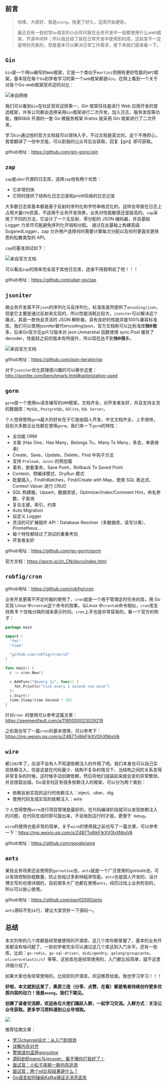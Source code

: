 ## 前言

> 哈喽，大家好，我是`asong`。拖更了好久，这周开始更新。
>
> 最近总有一些初学`Go`语言的小伙伴问我在业务开发中一般都使用什么web框架、开源中间件；所以我总结了我在日常开发中使用到的库，这些库不一定是特别完美的，但是基本可以解决日常工作需求，接下来我们就来看一下。



## `Gin`

`Gin`是一个用`Go`编写的`Web`框架，它是一个类似于`martini`但拥有更好性能的`API`框架。基本现在每个`Go`初学者学习的第一个`web`框架都是`Gin`。在网上看到一个关于对各个Go-web框架受欢迎的对比：

![来自网络](https://song-oss.oss-cn-beijing.aliyuncs.com/golang_dream/article/static/1.png)

我们可以看到`Gin`在社区受欢迎排第一，Gin 框架往往是进行 Web 应用开发的首选框架，许多公司都会选择采用`Gin`框架进行二次开发，加入日志，服务发现等功能，像Bilibili 开源的一套 Go 微服务框架 Kratos 就采用 Gin 框架进行了二次开发。

学习`Gin`通过他的官方文档就可以很快入手，不过文档是英文的，这个不用担心，我曾翻译了一份中文版，可以到我的公众号后台获取，回复【gin】即可获取。

github地址：https://github.com/gin-gonic/gin



## `zap`

`zap`是`uber`开源的日志库，选择`zap`他有两个优势：

- 它非常的快
- 它同时提供了结构化日志记录和printf风格的日志记录

大多数日志库基本都是基于反射的序列化和字符串格式化的，这样会导致在日志上占用大量`CPU`资源，不适用于业务开发场景，业务对性能敏感还是挺高的。`zap`采用了不同的方法，它设计了一个无反射、零分配的 JSON 编码器，并且基础 Logger 力求尽可能避免序列化开销和分配。 通过在此基础上构建高级 SugaredLogger，zap 允许用户选择何时需要计算每次分配以及何时更喜欢更熟悉的松散类型的 API。

`zap`的基准测试如下：

![来自官方文档](https://song-oss.oss-cn-beijing.aliyuncs.com/golang_dream/article/static/2.png)

可以看出`zap`的效率完全高于其他日志库，选谁不用我明说了吧！！！

github地址：https://github.com/uber-go/zap



## `jsoniter`

做业务开发离不开`json`的序列化与反序列化，标准库虽然提供了`encoding/json`，但是它主要是通过反射来实现的，所以性能消耗比较大。`jsoniter`可以解决这个痛点，其是一款快且灵活的 JSON 解析器，具有良好的性能并能100%兼容标准库，我们可以使用jsoniter替代encoding/json，官方文档称可以比标准库**快6倍**多，后来Go官方在go1.12版本对 json.Unmarshal 函数使用 sync.Pool 缓存了 decoder，性能较之前的版本有所提升，所以现在达不到**快6倍**多。

![来自官方文档](https://song-oss.oss-cn-beijing.aliyuncs.com/golang_dream/article/static/3.png)

github地址：https://github.com/json-iterator/go

对于`jsoniter`优化原理感兴趣的可以移步这里：http://jsoniter.com/benchmark.html#optimization-used



## `gorm`

`gorm`是一个使用`Go`语言编写的`ORM`框架，文档齐全，对开发者友好，并且支持主流的数据库：`MySQL`, `PostgreSQL`, `SQlite`, `SQL Server`。

个人觉得使用`gorm`最大的好处在于它是由国人开发，中文文档齐全，上手很快，目前大多数企业也都在使用`gorm`。我们来一下`gorm`的特性：

- 全功能 ORM
- 关联 (Has One，Has Many，Belongs To，Many To Many，多态，单表继承)
- Create，Save，Update，Delete，Find 中钩子方法
- 支持 `Preload`、`Joins` 的预加载
- 事务，嵌套事务，Save Point，Rollback To Saved Point
- Context、预编译模式、DryRun 模式
- 批量插入，FindInBatches，Find/Create with Map，使用 SQL 表达式、Context Valuer 进行 CRUD
- SQL 构建器，Upsert，数据库锁，Optimizer/Index/Comment Hint，命名参数，子查询
- 复合主键，索引，约束
- Auto Migration
- 自定义 Logger
- 灵活的可扩展插件 API：Database Resolver（多数据库，读写分离）、Prometheus…
- 每个特性都经过了测试的重重考验
- 开发者友好

github地址：https://github.com/go-gorm/gorm

官方文档：https://gorm.io/zh_CN/docs/index.html



## `robfig/cron`

github地址：https://github.com/robfig/cron

业务开发更离不开定时器的使用了，`cron`就是一个用于管理定时任务的库，用 Go 实现 Linux 中`crontab`这个命令的效果，与Linux 中`crontab`命令相似，`cron`库支持用 **5** 个空格分隔的域来表示时间。`cron`上手也是非常容易的，看一个官方的例子：

```go
package main

import (
  "fmt"
  "time"

  "github.com/robfig/cron/v3"
)

func main() {
  c := cron.New()

  c.AddFunc("@every 1s", func() {
    fmt.Println("tick every 1 second run once")
  })
  c.Start()
  time.Sleep(time.Second * 10)
}
```

针对`cron `的使用可以参考这篇文章：https://segmentfault.com/a/1190000023029219

之前我也写了一篇`cron`的基本使用，可以参考下：https://mp.weixin.qq.com/s/Z4B7Tn8ikFIkXVGhXNbsVA



## `wire`

都`1202`年了，应该不会有人不知道依赖注入的作用了吧。我们本身也可以自己实现依赖注入，但是这是在代码量少、结构不复杂的情况下，当结构之间的关系变得非常复杂的时候，这时候手动创建依赖，然后将他们组装起来就会变的异常繁琐，并且很容出错。Go语言社区有很多依赖注入的框架，可以分为两个类别：

- 依赖反射实现的运行时依赖注入：inject、uber、dig
- 使用代码生成实现的依赖注入：wire

个人觉得使用`wire`进行项目管理是最好的，在代码编译阶段就可以发现依赖注入的问题，在代码生成时即可报出来，不会拖到运行时才报，更便于` debug`。

`wire`的使用也是非常的简单，关于`wire`的使用我之前也写了一篇文章，可以参考一下：https://mp.weixin.qq.com/s/Z4B7Tn8ikFIkXVGhXNbsVA

github地址：https://github.com/google/wire



## `ants`

某些业务场景还会使用到`goroutine`池，`ants`就是一个广泛使用的goroute池，可以有效控制协程数量，防止协程过多影响程序性能。`ants`也是国人开发的，设计博文写的也很详细的，目前很多大厂也都在使用`ants`，经历过线上业务检验的，所以可以放心使用。

github地址：https://github.com/panjf2000/ants

`ants`源码不到`1k`行，建议大家赏析一下源码～。



## 总结

本文列举的几个库都是经常被使用的开源库，这几个库你都掌握了，基本的业务开发都没有啥问题了，一些初学者完全可以通过这几个库达到入门水平。还有一些库，比如：`go-redis`、`go-sql-driver`、`didi/gendry`、`golang/groupcache`、`olivere/elastic/v7 `等等，这些库也是经常使用的，入门都比较简单，就不这里详细介绍了。

如果大家也有经常使用的，比较好的开源库，欢迎推荐给我，我也学习学习！！！

**好啦，本文就到这里了，素质三连（分享、点赞、在看）都是笔者持续创作更多优质内容的动力！我是`asong`，我们下期见。**

**创建了读者交流群，欢迎各位大佬们踊跃入群，一起学习交流。入群方式：关注公众号获取。更多学习资料请到公众号领取。**

![](https://song-oss.oss-cn-beijing.aliyuncs.com/golang_dream/article/static/扫码_搜索联合传播样式-白色版.png)

推荐往期文章：

- [学习channel设计：从入门到放弃](https://mp.weixin.qq.com/s/E2XwSIXw1Si1EVSO1tMW7Q)
- [详解内存对齐](https://mp.weixin.qq.com/s/ig8LDNdpflEBWlypU1NRhw)
- [警惕请勿滥用goroutine](https://mp.weixin.qq.com/s/JC14dWffHub0nfPlPipsHQ)
- [源码剖析panic与recover，看不懂你打我好了！](https://mp.weixin.qq.com/s/yJ05a6pNxr_G72eiWTJ-rw)
- [面试官：小松子来聊一聊内存逃逸](https://mp.weixin.qq.com/s/MepbrrSlGVhNrEkTQhfhhQ)
- [面试官：两个nil比较结果是什么？](https://mp.weixin.qq.com/s/CNOLLLRzHomjBnbZMnw0Gg)
- [Go语言如何操纵Kafka保证无消息丢失](https://mp.weixin.qq.com/s/XoSi3Cgp7ij-n9t4pvBoXQ)



